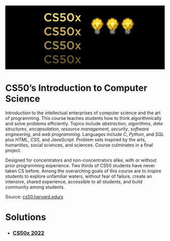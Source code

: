![CS50x](https://github.com/naumanaarif/CS50/blob/main/assets/images/cs50x.png)

# CS50’s Introduction to Computer Science

Introduction to the intellectual enterprises of computer science and the art of programming. This course teaches students how to think algorithmically and solve problems efficiently. Topics include *abstraction*, *algorithms*, *data structures*, *encapsulation*, *resource management*, *security*, *software engineering*, and *web programming*. Languages include *C*, *Python*, and *SQL* plus *HTML*, *CSS*, and *JavaScript*. Problem sets inspired by the arts, humanities, social sciences, and sciences. Course culminates in a final project.

Designed for concentrators and non-concentrators alike, with or without prior programming experience. Two thirds of CS50 students have never taken CS before. Among the overarching goals of this course are to inspire students to explore unfamiliar waters, without fear of failure, create an intensive, shared experience, accessible to all students, and build community among students.

Source: [cs50.harvard.edu/x](https://cs50.harvard.edu/x)

# Solutions

- ### [CS50x 2022](https://github.com/naumanaarif/cs50/tree/main/cs50/x/2022)
